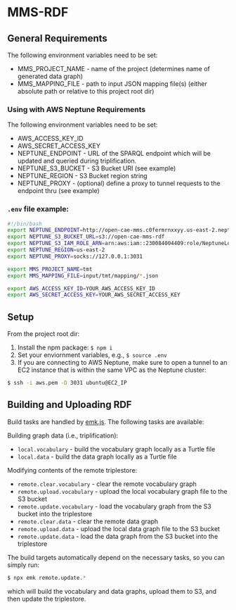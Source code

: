 # MMS-RDF

## General Requirements

The following environment variables need to be set:

 - MMS_PROJECT_NAME - name of the project (determines name of generated data graph)
 - MMS_MAPPING_FILE - path to input JSON mapping file(s) (either absolute path or relative to this project root dir)


### Using with AWS Neptune Requirements

The following environment variables need to be set:
 - AWS_ACCESS_KEY_ID
 - AWS_SECRET_ACCESS_KEY
 - NEPTUNE_ENDPOINT - URL of the SPARQL endpoint which will be updated and queried during triplification.
 - NEPTUNE_S3_BUCKET - S3 Bucket URI (see example)
 - NEPTUNE_REGION - S3 Bucket region string
 - NEPTUNE_PROXY - (optional) define a proxy to tunnel requests to the endpoint thru (see example)


### `.env` file example:

```bash
#!/bin/bash
export NEPTUNE_ENDPOINT=http://open-cae-mms.c0fermrnxxyy.us-east-2.neptune.amazonaws.com:8182
export NEPTUNE_S3_BUCKET_URL=s3://open-cae-mms-rdf
export NEPTUNE_S3_IAM_ROLE_ARN=arn:aws:iam::230084004409:role/NeptuneLoadFromS3
export NEPTUNE_REGION=us-east-2
export NEPTUNE_PROXY=socks://127.0.0.1:3031

export MMS_PROJECT_NAME=tmt
export MMS_MAPPING_FILE=input/tmt/mapping/*.json

export AWS_ACCESS_KEY_ID=YOUR_AWS_ACCESS_KEY_ID
export AWS_SECRET_ACCESS_KEY=YOUR_AWS_SECRET_ACCESS_KEY
```


## Setup
From the project root dir:
1. Install the npm package: `$ npm i`
2. Set your enviornment variables, e.g., `$ source .env`
3. If you are connecting to AWS Neptune, make sure to open a tunnel to an EC2 instance that is within the same VPC as the Neptune cluster:
  ```bash
  $ ssh -i aws.pem -D 3031 ubuntu@EC2_IP
  ```

## Building and Uploading RDF

Build tasks are handled by [emk.js](https://github.com/blake-regalia/emk.js). The following tasks are available:

Building graph data (i.e., triplification):
 - `local.vocabulary` - build the vocabulary graph locally as a Turtle file
 - `local.data` - build the data graph locally as a Turtle file

Modifying contents of the remote triplestore:
 - `remote.clear.vocabulary` - clear the remote vocabulary graph 
 - `remote.upload.vocabulary` - upload the local vocabulary graph file to the S3 bucket
 - `remote.update.vocabulary` - load the vocabulary graph from the S3 bucket into the triplestore
 - `remote.clear.data` - clear the remote data graph
 - `remote.upload.data` - upload the local data graph file to the S3 bucket
 - `remote.update.data` - load the data graph from the S3 bucket into the triplestore

The build targets automatically depend on the necessary tasks, so you can simply run:
```bash
$ npx emk remote.update.*
```
which will build the vocabulary and data graphs, upload them to S3, and then update the triplestore.